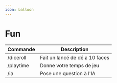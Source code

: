 ```yaml
---
icon: balloon
---
```


# Fun

| Commande  | Description                    |
| --------- | ------------------------------ |
| /diceroll | Fait un lancé de dé a 10 faces |
| /playtime | Donne votre temps de jeu       |
| /ia       | Pose une question à l'IA       |

